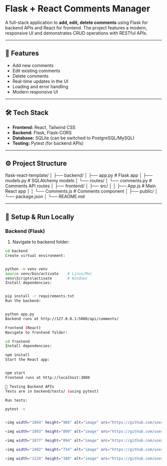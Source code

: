 
# Flask + React Comments Manager

A full-stack application to **add, edit, delete comments** using Flask for backend APIs and React for frontend. The project features a modern, responsive UI and demonstrates CRUD operations with RESTful APIs.

---

## 📝 Features

- Add new comments
- Edit existing comments
- Delete comments
- Real-time updates in the UI
- Loading and error handling
- Modern responsive UI

---

## 🛠 Tech Stack

- **Frontend:** React, Tailwind CSS
- **Backend:** Flask, Flask-CORS
- **Database:** SQLite (can be switched to PostgreSQL/MySQL)
- **Testing:** Pytest (for backend APIs)

---

## ⚙️ Project Structure

flask-react-template/
│
├── backend/
│ ├── app.py # Flask app
│ ├── models.py # SQLAlchemy models
│ └── routes/
│ └── comments.py # Comments API routes
│
├── frontend/
│ ├── src/
│ │ ├── App.js # Main React app
│ │ └── Comments.js # Comments component
│ ├── public/
│ └── package.json
│
└── README.md

---

## 🚀 Setup & Run Locally

### Backend (Flask)

1. Navigate to backend folder:
```bash
cd backend
Create virtual environment:


python -m venv venv
source venv/bin/activate    # Linux/Mac
venv\Scripts\activate       # Windows
Install dependencies:


pip install -r requirements.txt
Run the backend:


python app.py
Backend runs at http://127.0.0.1:5000/api/comments/

Frontend (React)
Navigate to frontend folder:

cd frontend
Install dependencies:

npm install
Start the React app:


npm start
Frontend runs at http://localhost:3000

🧪 Testing Backend APIs
Tests are in backend/tests/ (using pytest)

Run tests:

pytest -v


<img width="1864" height="908" alt="image" src="https://github.com/user-attachments/assets/ec3ccda5-7e90-4db0-a2b0-0592fe3743bf" />

<img width="1893" height="899" alt="image" src="https://github.com/user-attachments/assets/828daf9e-9ed9-4f32-a24b-dc0cbfd911d5" />

<img width="1877" height="894" alt="image" src="https://github.com/user-attachments/assets/b736e044-5037-4962-bb35-ab65ae120ada" />

<img width="1402" height="734" alt="image" src="https://github.com/user-attachments/assets/04fe4731-4a0b-41f9-92b9-fc3f217574a2" />

<img width="1228" height="380" alt="image" src="https://github.com/user-attachments/assets/41885d41-53e4-4d3e-b4ba-d6b6eede036e" />



